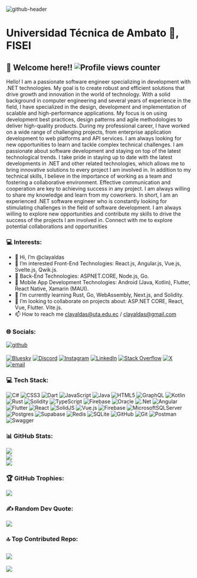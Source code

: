 ![github-header](https://github.com/user-attachments/assets/11329230-b0c0-426c-be4c-eaa835eb4c56)

# Universidad Técnica de Ambato 👋, FISEI
## 💫 Welcome here!! ![Profile views counter](https://komarev.com/ghpvc/?username=clayaldas&&style=flat-square)
Hello! I am a passionate software engineer specializing in development with .NET technologies. My goal is to create robust and efficient solutions that drive growth and innovation in the world of technology.
With a solid background in computer engineering and several years of experience in the field, I have specialized in the design, development and implementation of scalable and high-performance applications. My focus is on using development best practices, design patterns and agile methodologies to deliver high-quality products.
During my professional career, I have worked on a wide range of challenging projects, from enterprise application development to web platforms and API services. I am always looking for new opportunities to learn and tackle complex technical challenges.
I am passionate about software development and staying on top of the latest technological trends. I take pride in staying up to date with the latest developments in .NET and other related technologies, which allows me to bring innovative solutions to every project I am involved in.
In addition to my technical skills, I believe in the importance of working as a team and fostering a collaborative environment. Effective communication and cooperation are key to achieving success in any project. I am always willing to share my knowledge and learn from my coworkers.
In short, I am an experienced .NET software engineer who is constantly looking for stimulating challenges in the field of software development. I am always willing to explore new opportunities and contribute my skills to drive the success of the projects I am involved in.
Connect with me to explore potential collaborations and opportunities
<br/> 
    
  ### 💻 Interests:  
  
  - 👋 Hi, I’m @clayaldas
- 👀 I’m interested Front-End Technologies: React.js, Angular.js, Vue.js, Svelte.js, Qwik.js.
- 👀 Back-End Technologies: ASPNET.CORE, Node.js, Go.
- 👀 Mobile App Development Technologies: Android (Java, Kotlin), Flutter, React Native, Xamarin (MAUI).
- 🌱 I’m currently learning Rust, Go, WebAssembly, Next.js, and Solidity.
- 💞️ I’m looking to collaborate on projects about: ASP.NET CORE, React, Vue, Flutter. Vite.js.
- 📫 How to reach me clayaldas@uta.edu.ec / clayaldas@gmail.com

### 🌐 Socials:
<a href="https://github.com/clayaldas" target="_blank">
<img src=https://img.shields.io/badge/github-%2324292e.svg?&style=for-the-badge&logo=github&logoColor=white alt=github style="margin-bottom: 5px;" />
</a>

[![Bluesky](https://img.shields.io/badge/bluesky-0285FF?style=for-the-badge&logo=bluesky&logoColor=%23FFFFFF)](https://bsky.app/profile/clayaldas) [![Discord](https://img.shields.io/badge/Discord-%237289DA.svg?logo=discord&logoColor=white)](https://discord.gg/clayaldas) [![Instagram](https://img.shields.io/badge/Instagram-%23E4405F.svg?logo=Instagram&logoColor=white)](https://instagram.com/clayaldas) [![LinkedIn](https://img.shields.io/badge/LinkedIn-%230077B5.svg?logo=linkedin&logoColor=white)](https://linkedin.com/in/clayaldas) [![Stack Overflow](https://img.shields.io/badge/-Stackoverflow-FE7A16?logo=stack-overflow&logoColor=white)](https://stackoverflow.com/users/clayaldas) [![X](https://img.shields.io/badge/X-black.svg?logo=X&logoColor=white)](https://x.com/clayaldas) [![email](https://img.shields.io/badge/Email-D14836?logo=gmail&logoColor=white)](mailto:clayaldas) 
<br/>  

### 💻 Tech Stack:
![C#](https://img.shields.io/badge/c%23-%23239120.svg?style=plastic&logo=csharp&logoColor=white) ![CSS3](https://img.shields.io/badge/css3-%231572B6.svg?style=plastic&logo=css3&logoColor=white) ![Dart](https://img.shields.io/badge/dart-%230175C2.svg?style=plastic&logo=dart&logoColor=white) ![JavaScript](https://img.shields.io/badge/javascript-%23323330.svg?style=plastic&logo=javascript&logoColor=%23F7DF1E) ![Java](https://img.shields.io/badge/java-%23ED8B00.svg?style=plastic&logo=openjdk&logoColor=white) ![HTML5](https://img.shields.io/badge/html5-%23E34F26.svg?style=plastic&logo=html5&logoColor=white) ![GraphQL](https://img.shields.io/badge/-GraphQL-E10098?style=plastic&logo=graphql&logoColor=white) ![Kotlin](https://img.shields.io/badge/kotlin-%237F52FF.svg?style=plastic&logo=kotlin&logoColor=white) ![Rust](https://img.shields.io/badge/rust-%23000000.svg?style=plastic&logo=rust&logoColor=white) ![Solidity](https://img.shields.io/badge/Solidity-%23363636.svg?style=plastic&logo=solidity&logoColor=white) ![TypeScript](https://img.shields.io/badge/typescript-%23007ACC.svg?style=plastic&logo=typescript&logoColor=white) ![Firebase](https://img.shields.io/badge/firebase-%23039BE5.svg?style=plastic&logo=firebase) ![Oracle](https://img.shields.io/badge/Oracle-F80000?style=plastic&logo=oracle&logoColor=white) ![.Net](https://img.shields.io/badge/.NET-5C2D91?style=plastic&logo=.net&logoColor=white) ![Angular](https://img.shields.io/badge/angular-%23DD0031.svg?style=plastic&logo=angular&logoColor=white) ![Flutter](https://img.shields.io/badge/Flutter-%2302569B.svg?style=plastic&logo=Flutter&logoColor=white) ![React](https://img.shields.io/badge/react-%2320232a.svg?style=plastic&logo=react&logoColor=%2361DAFB) ![SolidJS](https://img.shields.io/badge/SolidJS-2c4f7c?style=plastic&logo=solid&logoColor=c8c9cb) ![Vue.js](https://img.shields.io/badge/vue.js-%2335495e.svg?style=plastic&logo=vuedotjs&logoColor=%234FC08D) ![Firebase](https://img.shields.io/badge/firebase-a08021?style=plastic&logo=firebase&logoColor=ffcd34) ![MicrosoftSQLServer](https://img.shields.io/badge/Microsoft%20SQL%20Server-CC2927?style=plastic&logo=microsoft%20sql%20server&logoColor=white) ![Postgres](https://img.shields.io/badge/postgres-%23316192.svg?style=plastic&logo=postgresql&logoColor=white) ![Supabase](https://img.shields.io/badge/Supabase-3ECF8E?style=plastic&logo=supabase&logoColor=white) ![Redis](https://img.shields.io/badge/redis-%23DD0031.svg?style=plastic&logo=redis&logoColor=white) ![SQLite](https://img.shields.io/badge/sqlite-%2307405e.svg?style=plastic&logo=sqlite&logoColor=white) ![GitHub](https://img.shields.io/badge/github-%23121011.svg?style=plastic&logo=github&logoColor=white) ![Git](https://img.shields.io/badge/git-%23F05033.svg?style=plastic&logo=git&logoColor=white) ![Postman](https://img.shields.io/badge/Postman-FF6C37?style=plastic&logo=postman&logoColor=white) ![Swagger](https://img.shields.io/badge/-Swagger-%23Clojure?style=plastic&logo=swagger&logoColor=white)
### 📊 GitHub Stats:
![](https://github-readme-stats.vercel.app/api?username=clayaldas&theme=holi&hide_border=false&include_all_commits=true&count_private=true)<br/>
![](https://github-readme-streak-stats.herokuapp.com/?user=clayaldas&theme=dark&hide_border=false)<br/>
![](https://github-readme-stats.vercel.app/api/top-langs/?username=clayaldas&theme=holi&hide_border=false&include_all_commits=true&count_private=true&layout=compact)

### 🏆 GitHub Trophies:
![](https://github-profile-trophy.vercel.app/?username=clayaldas&theme=monokai&no-frame=false&no-bg=false&margin-w=4)

### ✍️ Random Dev Quote:
![](https://quotes-github-readme.vercel.app/api?type=horizontal&theme=tokyonight)

### 🔝 Top Contributed Repo:
![](https://github-contributor-stats.vercel.app/api?username=clayaldas&limit=5&theme=monokai&combine_all_yearly_contributions=true)
---
[![](https://visitcount.itsvg.in/api?id=clayaldas&icon=9&color=13)](https://visitcount.itsvg.in)
<!-- Proudly created with GPRM ( https://gprm.itsvg.in ) -->

